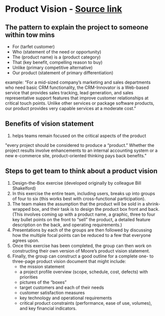 # Product Vision - [Source link](https://www.joelonsoftware.com/2002/05/09/product-vision/)

## The pattern to explain the project to someone within tow mins
- For (tarfet customer)
- Who (statement of the need or opportunity)
- The (product name) is a (product category)
- That (key benefit, compelling reason to buy)
- Unlike (primary competitive alternative)
- Our product (statement of primary differentiation)

example:
“For a mid-sized company’s marketing and sales departments who need basic CRM functionality, the CRM-Innovator is a Web-based service that provides sales tracking, lead generation, and sales representative support features that improve customer relationships at critical touch points. Unlike other services or package software products, our product provides very capable services at a moderate cost.”


## Benefits of vision statement
1. helps teams remain focused on the critical aspects of the product

"every project should be considered to produce a “product.” Whether the project results involve enhancements to an internal accounting system or a new e-commerce site, product-oriented thinking pays back benefits."


## Steps to get team to think about a product vision 
1. Design-the-Box exercise (developed originally by colleague Bill Shakelford)
2. In this exercise the entire team, including users, breaks up into groups of four to six (this works best with cross-functional participation).
3. The team makes the assumption that the product will be sold in a shrink-wrapped box, and their task is to design the product box front and back. (This involves coming up with a product name, a graphic, three to four key bullet points on the front to “sell” the product, a detailed feature description on the back, and operating requirements.)
4. Presentations by each of the groups are then followed by discussing how the multiple focal points can be reduced to a few that everyone agrees upon.
5. Once this exercise has been completed, the group can then work on constructing their own version of Moore’s product vision statement.
6. Finally, the group can construct a good outline for a complete one- to three-page product vision document that might include: 
    - the mission statement
    - a project profile overview (scope, schedule, cost, defects) with priorities
    - pictures of the “boxes” 
    - target customers and each of their needs
    - customer satisfaction measures
    - key technology and operational requirements
    - critical product constraints (performance, ease of use, volumes), and key financial indicators.


